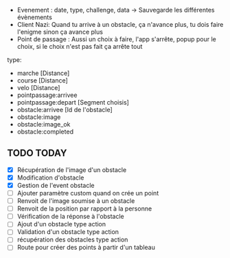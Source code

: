 - Evenement : date, type, challenge, data -> Sauvegarde les différentes évènements
- Client Nazi: Quand tu arrive à un obstacle, ça n'avance plus, tu dois faire l'enigme sinon ça avance plus
- Point de passage : Aussi un choix à faire, l'app s'arrête, popup pour le choix, si le choix n'est pas fait ça arrête tout


type:
- marche [Distance]
- course [Distance]
- velo [Distance]
- pointpassage:arrivee
- pointpassage:depart [Segment choisis]
- obstacle:arrivee [Id de l'obstacle]
- obstacle:image
- obstacle:image_ok
- obstacle:completed

## TODO TODAY
- [x] Récupération de l'image d'un obstacle
- [x] Modification d'obstacle
- [x] Gestion de l'event obstacle
- [ ] Ajouter paramètre custom quand on crée un point
- [ ] Renvoit de l'image soumise à un obstacle
- [ ] Renvoit de la position par rapport à la personne
- [ ] Vérification de la réponse à l'obstacle
- [ ] Ajout d'un obstacle type action
- [ ] Validation d'un obstacle type action
- [ ] récupération des obstacles type action
- [ ] Route pour créer des points à partir d'un tableau